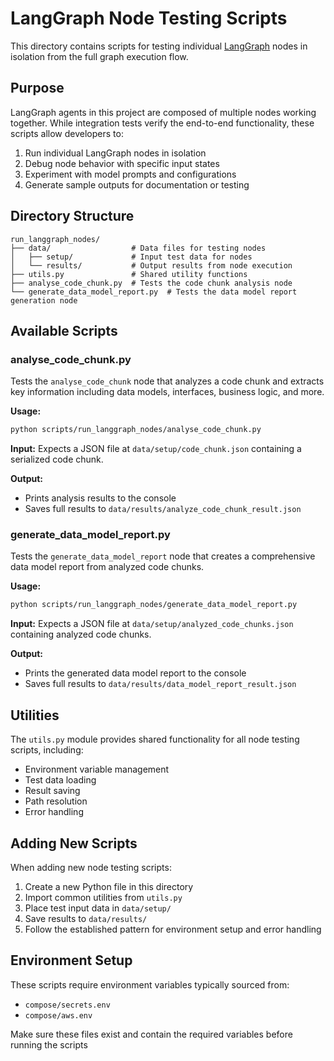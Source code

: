 # LangGraph Node Testing Scripts

This directory contains scripts for testing individual [LangGraph](https://langchain-ai.github.io/langgraph/) nodes in isolation from the full graph execution flow.

## Purpose

LangGraph agents in this project are composed of multiple nodes working together. While integration tests verify the end-to-end functionality, these scripts allow developers to:

1. Run individual LangGraph nodes in isolation
2. Debug node behavior with specific input states
3. Experiment with model prompts and configurations
4. Generate sample outputs for documentation or testing

## Directory Structure

```
run_langgraph_nodes/
├── data/                  # Data files for testing nodes
│   ├── setup/             # Input test data for nodes
│   └── results/           # Output results from node execution
├── utils.py               # Shared utility functions
├── analyse_code_chunk.py  # Tests the code chunk analysis node
└── generate_data_model_report.py  # Tests the data model report generation node
```

## Available Scripts

### analyse_code_chunk.py

Tests the `analyse_code_chunk` node that analyzes a code chunk and extracts key information including data models, interfaces, business logic, and more.

**Usage:**
```bash
python scripts/run_langgraph_nodes/analyse_code_chunk.py
```

**Input:** Expects a JSON file at `data/setup/code_chunk.json` containing a serialized code chunk.

**Output:**
- Prints analysis results to the console
- Saves full results to `data/results/analyze_code_chunk_result.json`

### generate_data_model_report.py

Tests the `generate_data_model_report` node that creates a comprehensive data model report from analyzed code chunks.

**Usage:**
```bash
python scripts/run_langgraph_nodes/generate_data_model_report.py
```

**Input:** Expects a JSON file at `data/setup/analyzed_code_chunks.json` containing analyzed code chunks.

**Output:**
- Prints the generated data model report to the console
- Saves full results to `data/results/data_model_report_result.json`

## Utilities

The `utils.py` module provides shared functionality for all node testing scripts, including:

- Environment variable management
- Test data loading
- Result saving
- Path resolution
- Error handling

## Adding New Scripts

When adding new node testing scripts:

1. Create a new Python file in this directory
2. Import common utilities from `utils.py`
3. Place test input data in `data/setup/`
4. Save results to `data/results/`
5. Follow the established pattern for environment setup and error handling

## Environment Setup

These scripts require environment variables typically sourced from:
- `compose/secrets.env`
- `compose/aws.env`

Make sure these files exist and contain the required variables before running the scripts
